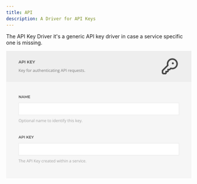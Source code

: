 ```yaml
---
title: API
description: A Driver for API Keys
---
```


<!--@include: ./_partials/intro-->

The API Key Driver it's a generic API key driver in case a service specific one is missing.

![API Key Driver](./assets/driver/api-key.webp)
